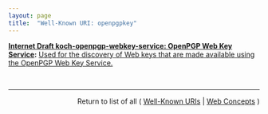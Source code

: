 ```yaml
---
layout: page
title:  "Well-Known URI: openpgpkey"
---
```


**[Internet Draft koch-openpgp-webkey-service: OpenPGP Web Key Service](/specs/IETF/I-D/koch-openpgp-webkey-service "This specification describes a service to locate OpenPGP keys by mail address using a Web service and the HTTPS protocol.  It also provides a method for secure communication between the key owner and the mail provider to publish and revoke the public key."):** [Used for the discovery of Web keys that are made available using the OpenPGP Web Key Service.](http://tools.ietf.org/html/draft-koch-openpgp-webkey-service#section-3 "Read documentation for Well-Known URI &#34;openpgpkey&#34;")

<br/>
<hr/>

<p style="text-align: right">Return to list of all ( <a href="../well-known-uris">Well-Known URIs</a> | <a href="../">Web Concepts</a> )</p>